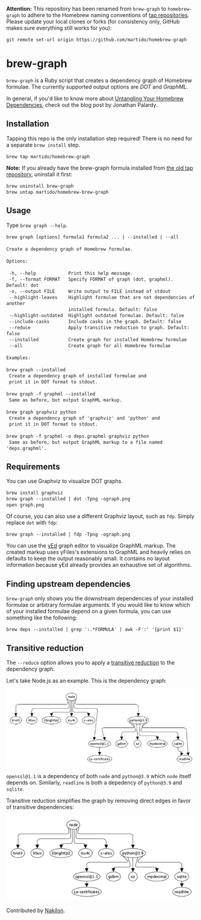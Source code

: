 **Attention:** This repository has been renamed from `brew-graph` to `homebrew-graph` to adhere to the Homebrew naming conventions of [tap repositories][3].
Please update your local clones or forks (for consistency only, GitHub makes sure everything still works for you):

    git remote set-url origin https://github.com/martido/homebrew-graph

# brew-graph

`brew-graph` is a Ruby script that creates a dependency graph of Homebrew formulae. The currently supported output options are *DOT* and *GraphML*.

In general, if you'd like to know more about [Untangling Your Homebrew Dependencies][2], check out the blog post by Jonathan Palardy.  

## Installation

Tapping this repo is the only installation step required! There is no need for a separate `brew install` step.

    brew tap martido/homebrew-graph
    
**Note:** If you already have the brew-graph formula installed from [the old tap repository][4], uninstall it first:

    brew uninstall brew-graph
    brew untap martido/homebrew-brew-graph

## Usage

Type `brew graph --help`.

    brew graph [options] formula1 formula2 ... | --installed | --all
    
    Create a dependency graph of Homebrew formulae.
    
    Options:
    
     -h, --help            Print this help message.
     -f, --format FORMAT   Specify FORMAT of graph (dot, graphml). Default: dot
     -o, --output FILE     Write output to FILE instead of stdout     
     --highlight-leaves    Highlight formulae that are not dependencies of another
                           installed formula. Default: false
     --highlight-outdated  Highlight outdated formulae. Default: false
     --include-casks       Include casks in the graph. Default: false
     --reduce              Apply transitive reduction to graph. Default: false
     --installed           Create graph for installed Homebrew formulae
     --all                 Create graph for all Homebrew formulae
    
    Examples:
    
    brew graph --installed
     Create a dependency graph of installed formulae and
     print it in DOT format to stdout.
    
    brew graph -f graphml --installed
     Same as before, but output GraphML markup.
    
    brew graph graphviz python
     Create a dependency graph of 'graphviz' and 'python' and
     print it in DOT format to stdout.
    
    brew graph -f graphml -o deps.graphml graphviz python
     Same as before, but output GraphML markup to a file named 'deps.graphml'.

## Requirements
You can use Graphviz to visualize DOT graphs.

    brew install graphviz
    brew graph --installed | dot -Tpng -ograph.png
    open graph.png

Of course, you can also use a different Graphviz layout, such as `fdp`. Simply replace `dot` with `fdp`:

    brew graph --installed | fdp -Tpng -ograph.png

You can use the [yEd][1] graph editor to visualize GraphML markup. The created markup uses yFiles's extensions to GraphML and heavily relies on defaults to keep the output reasonably small. It contains no layout information because yEd already provides an exhaustive set of algorithms.

## Finding upstream dependencies

`brew-graph` only shows you the downstream dependencies of your installed formulae or arbitrary formulae arguments. If you would like to know which of your installed formulae depend on a given formula, you can use something like the following:  

    brew deps --installed | grep ':.*FORMULA' | awk -F':' '{print $1}'

## Transitive reduction

The `--reduce` option allows you to apply a [transitive reduction][5] to the dependency graph.

Let's take Node.js as an example. This is the dependency graph:

![node_dependencies_wo_reduction](docs/node_dependencies_wo_reduction.png "Node.js dependencies w/o reduction")

`openssl@1.1` is a dependency of both `node` and `python@3.9` which `node` itself depends on. Similarly, `readline` is both a depedency of `python@3.9` and `sqlite`.

Transitive reduction simplifies the graph by removing direct edges in favor of transitive dependencies:

![node_dependencies_w_reduction](docs/node_dependencies_w_reduction.png "Node.js dependencies w/ reduction")

Contributed by [Nakilon][6]. 

[1]: http://www.yworks.com/en/products_yed_about.html
[2]: http://blog.jpalardy.com/posts/untangling-your-homebrew-dependencies
[3]: https://docs.brew.sh/How-to-Create-and-Maintain-a-Tap
[4]: https://github.com/martido/homebrew-brew-graph
[5]: https://en.wikipedia.org/wiki/Transitive_reduction
[6]: https://github.com/Nakilon
